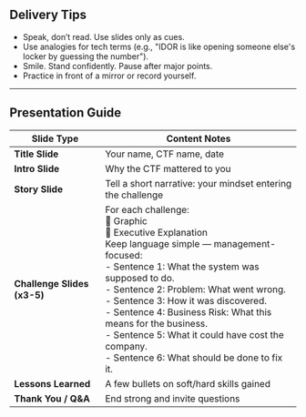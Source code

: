 ## Delivery Tips

- Speak, don’t read. Use slides only as cues.
- Use analogies for tech terms (e.g., "IDOR is like opening someone else's locker by guessing the number").
- Smile. Stand confidently. Pause after major points.
- Practice in front of a mirror or record yourself.

---
## Presentation Guide

| Slide Type                  | Content Notes                                                                                                                                                                                                                                                                                                                                                                                                                          |
| --------------------------- | -------------------------------------------------------------------------------------------------------------------------------------------------------------------------------------------------------------------------------------------------------------------------------------------------------------------------------------------------------------------------------------------------------------------------------------- |
| **Title Slide**             | Your name, CTF name, date                                                                                                                                                                                                                                                                                                                                                                                                              |
| **Intro Slide**             | Why the CTF mattered to you                                                                                                                                                                                                                                                                                                                                                                                                            |
| **Story Slide**             | Tell a short narrative: your mindset entering the challenge                                                                                                                                                                                                                                                                                                                                                                            |
| **Challenge Slides (x3-5)** | For each challenge:  <br>🔹 Graphic  <br>🔹 Executive Explanation<br>	Keep language simple — management-focused:<br>	- Sentence 1: What the system was supposed to do.<br>	- Sentence 2: Problem: What went wrong.<br>	- Sentence 3: How it was discovered.<br>	- Sentence 4: Business Risk: What this means for the business.<br>	- Sentence 5: What it could have cost the company.<br>	- Sentence 6: What should be done to fix it. |
| **Lessons Learned**         | A few bullets on soft/hard skills gained                                                                                                                                                                                                                                                                                                                                                                                               |
| **Thank You / Q&A**         | End strong and invite questions                                                                                                                                                                                                                                                                                                                                                                                                        |
